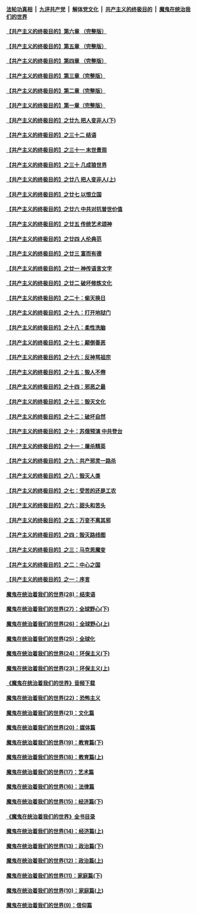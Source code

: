 ####  [法轮功真相](../../../../basic/blob/master/README.md?t=08230652) &nbsp;|&nbsp; [九评共产党](../../../../9ping.md/blob/master/README.md?t=08230652) &nbsp;|&nbsp; [解体党文化](../../../../jtdwh.md/blob/master/README.md?t=08230652)  &nbsp;|&nbsp; [共产主义的终极目的](../../../../gczydzjmd.md/blob/master/README.md?t=08230652) &nbsp;|&nbsp; [魔鬼在统治我们的世界](../../../../mgztzwmdsj.md/blob/master/README.md?t=08230652) 

#### [【共产主义的终极目的】第六章 （完整版）](../pages/nsc422/n11428913.md?t=08230652) 

#### [【共产主义的终极目的】第五章 （完整版）](../pages/nsc422/n11428912.md?t=08230652) 

#### [【共产主义的终极目的】第四章 （完整版）](../pages/nsc422/n11428907.md?t=08230652) 

#### [【共产主义的终极目的】第三章（完整版）](../pages/nsc422/n11428848.md?t=08230652) 

#### [【共产主义的终极目的】第二章（完整版）](../pages/nsc422/n11428831.md?t=08230652) 

#### [【共产主义的终极目的】第一章（完整版）](../pages/nsc422/n11417651.md?t=08230652) 

#### [【共产主义的终极目的】之廿九 把人变非人(下)](../pages/nsc422/n11344140.md?t=08230652) 

#### [【共产主义的终极目的】之三十二 结语](../pages/nsc422/n11360535.md?t=08230652) 

#### [【共产主义的终极目的】之三十一 末世景观](../pages/nsc422/n11351129.md?t=08230652) 

#### [【共产主义的终极目的】之三十 几成狼世界](../pages/nsc422/n11348280.md?t=08230652) 

#### [【共产主义的终极目的】之廿八 把人变非人(上)](../pages/nsc422/n11340492.md?t=08230652) 

#### [【共产主义的终极目的】之廿七 以恨立国](../pages/nsc422/n11336944.md?t=08230652) 

#### [【共产主义的终极目的】之廿六 中共对抗普世价值](../pages/nsc422/n11324785.md?t=08230652) 

#### [【共产主义的终极目的】之廿五 传统艺术颂神](../pages/nsc422/n11296396.md?t=08230652) 

#### [【共产主义的终极目的】之廿四 人伦典范](../pages/nsc422/n11296397.md?t=08230652) 

#### [【共产主义的终极目的】之廿三 富而有德](../pages/nsc422/n11283598.md?t=08230652) 

#### [【共产主义的终极目的】之廿一 神传语言文字](../pages/nsc422/n11263265.md?t=08230652) 

#### [【共产主义的终极目的】之廿二 破坏修炼文化](../pages/nsc422/n11245728.md?t=08230652) 

#### [【共产主义的终极目的】之二十：偷天换日](../pages/nsc422/n11238846.md?t=08230652) 

#### [【共产主义的终极目的】之十九：打开地狱门](../pages/nsc422/n11206376.md?t=08230652) 

#### [【共产主义的终极目的】之十八：柔性洗脑](../pages/nsc422/n11199994.md?t=08230652) 

#### [【共产主义的终极目的】之十七：颠倒善恶](../pages/nsc422/n11179782.md?t=08230652) 

#### [【共产主义的终极目的】之十六：反神骂祖宗](../pages/nsc422/n11166798.md?t=08230652) 

#### [【共产主义的终极目的】之十五：毁人不倦](../pages/nsc422/n11166792.md?t=08230652) 

#### [【共产主义的终极目的】之十四：邪恶之最](../pages/nsc422/n11150249.md?t=08230652) 

#### [【共产主义的终极目的】之十三：毁灭文化](../pages/nsc422/n11135227.md?t=08230652) 

#### [【共产主义的终极目的】之十二：破坏自然](../pages/nsc422/n11135214.md?t=08230652) 

#### [【共产主义的终极目的】之十：苏俄预演 中共登台](../pages/nsc422/n11118424.md?t=08230652) 

#### [【共产主义的终极目的】之十一：屠杀精英](../pages/nsc422/n11118442.md?t=08230652) 

#### [【共产主义的终极目的】之九：共产邪灵一路杀](../pages/nsc422/n11114139.md?t=08230652) 

#### [【共产主义的终极目的】之八：毁灭人类](../pages/nsc422/n11108503.md?t=08230652) 

#### [【共产主义的终极目的】之七：受苦的还是工农](../pages/nsc422/n11101809.md?t=08230652) 

#### [【共产主义的终极目的】之六：甜头和苦头](../pages/nsc422/n11096971.md?t=08230652) 

#### [【共产主义的终极目的】之五：万变不离其邪](../pages/nsc422/n11091285.md?t=08230652) 

#### [【共产主义的终极目的】之四：毁灭路线图](../pages/nsc422/n11086284.md?t=08230652) 

#### [【共产主义的终极目的】之三：马克思魔变](../pages/nsc422/n11061941.md?t=08230652) 

#### [【共产主义的终极目的】之二：中心之国](../pages/nsc422/n11047728.md?t=08230652) 

#### [【共产主义的终极目的】之一：序言](../pages/nsc422/n11086077.md?t=08230652) 

#### [魔鬼在统治着我们的世界(28)：结束语](../pages/nsc422/n10936246.md?t=08230652) 

#### [魔鬼在统治着我们的世界(27)：全球野心(下)](../pages/nsc422/n10928319.md?t=08230652) 

#### [魔鬼在统治着我们的世界(26)：全球野心(上)](../pages/nsc422/n10900318.md?t=08230652) 

#### [魔鬼在统治着我们的世界(25)：全球化](../pages/nsc422/n10788205.md?t=08230652) 

#### [魔鬼在统治着我们的世界(24)：环保主义(下)](../pages/nsc422/n10695307.md?t=08230652) 

#### [魔鬼在统治着我们的世界(23)：环保主义(上)](../pages/nsc422/n10688613.md?t=08230652) 

#### [《魔鬼在统治着我们的世界》音频下载](../pages/nsc422/n10635553.md?t=08230652) 

#### [魔鬼在统治着我们的世界(22)：恐怖主义](../pages/nsc422/n10614727.md?t=08230652) 

#### [魔鬼在统治着我们的世界(21)：文化篇](../pages/nsc422/n10597706.md?t=08230652) 

#### [魔鬼在统治着我们的世界(20)：媒体篇](../pages/nsc422/n10586579.md?t=08230652) 

#### [魔鬼在统治着我们的世界(19)：教育篇(下)](../pages/nsc422/n10564808.md?t=08230652) 

#### [魔鬼在统治着我们的世界(18)：教育篇(上)](../pages/nsc422/n10526970.md?t=08230652) 

#### [魔鬼在统治着我们的世界(17)：艺术篇](../pages/nsc422/n10499093.md?t=08230652) 

#### [魔鬼在统治着我们的世界(16)：法律篇](../pages/nsc422/n10485969.md?t=08230652) 

#### [魔鬼在统治着我们的世界(15)：经济篇(下)](../pages/nsc422/n10469975.md?t=08230652) 

#### [《魔鬼在统治着我们的世界》全书目录](../pages/nsc422/n10464261.md?t=08230652) 

#### [魔鬼在统治着我们的世界(14)：经济篇(上)](../pages/nsc422/n10457370.md?t=08230652) 

#### [魔鬼在统治着我们的世界(13)：政治篇(下)](../pages/nsc422/n10448270.md?t=08230652) 

#### [魔鬼在统治着我们的世界(12)：政治篇(上)](../pages/nsc422/n10444576.md?t=08230652) 

#### [魔鬼在统治着我们的世界(11)：家庭篇(下)](../pages/nsc422/n10440961.md?t=08230652) 

#### [魔鬼在统治着我们的世界(10)：家庭篇(上)](../pages/nsc422/n10435448.md?t=08230652) 

#### [魔鬼在统治着我们的世界(9)：信仰篇](../pages/nsc422/n10432159.md?t=08230652) 

